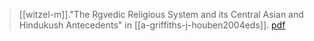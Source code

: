 > [[witzel-m]]."The Ṛgvedic Religious System and its Central Asian and Hindukush Antecedents" in [[a-griffiths-j-houben2004eds]]. [pdf](a/m-witzel2004.pdf)